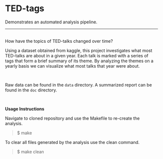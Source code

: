 # TED-tags


Demonstrates an automated analysis pipeline.    

----
<br/>
How have the topics of TED-talks changed over time? 

<br/> 

Using a dataset obtained from kaggle, this project investigates what most TED-talks are about in a given year. Each talk is marked with a series of tags that form a brief summary of its theme. By analyzing the themes on a yearly basis we can visualize what most talks that year were about. 
 
<br/>    

Raw data can be found in the `data` directory. A summarized report can be found in the `doc` directory. 

<br/>
 
**Usage Instructions**  <br/>

Navigate to cloned repository and use the Makefile to re-create the analysis.

>$ make

To clear all files generated by the analysis use the clean command.
>$ make clean


